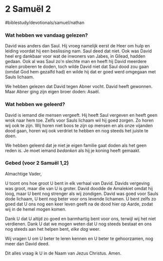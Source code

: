 # 2 Samuël 2 
#biblestudy/devotionals/samuel/nathan

### Wat hebben we vandaag gelezen?
David was anders dan Saul. Hij vroeg namelijk eerst de Heer om hulp en leiding voordat hij een beslissing nam. Saul deed dat niet. 
Ook was David heel erg dankbaar voor wat de inwoners van Jabes, in Gilead, hadden gedaan. Ook al was Saul zo'n slechte man en heeft hij David meerdere malen proberen te doden, toch wilde David niet dat Saul dood zou gaan (omdat God hem gezalfd had) en wilde hij dat er goed werd omgegaan met Sauls lichaam. 

We hebben gelezen dat David tegen Abner vocht. David heeft gewonnen.
Maar Abner ging zijn eigen broer doden: Asaël.

### Wat hebben we geleerd?
David is iemand die mensen vergeeft. Hij heeft Saul vergeven en heeft geen wrok naar hem toe. Zelfs voor Sauls lichaam wil hij goed zorgen. 
Zo horen wij ook te zijn. Wij horen niet boos te zijn op mensen en als onze vijanden dood gaan, horen wij ook verdriet te hebben en nog steeds het juiste te doen. 

We hebben geleerd dat je niet je eigen familie gaat doden als het geen reden is. Je moet iemand *bedanken* als hij je koning heeft gemaakt.

### Gebed (voor 2 Samuël 1,2)
Almachtige Vader, 

U toont ons hoe groot U bent in elk verhaal van David. Davids vergeving was groot, maar die van U is groter. David doodde de Amalekiet omdat hij loog, maar U bent nog strenger als wij zondigen. David was goed voor Sauls dode lichaam, U bent nog beter voor ons levende lichamen. 
U bent zelfs zo goed dat U ons nog een keer leven geeft na de dood hier op Aarde, zodat wij in de hemel mogen komen. 

Dank U dat U altijd zo goed en barmhartig bent voor ons, terwijl wij het niet verdienen. 
Dank U dat we mogen weten dat U nog steeds bestaat en ons nog steeds aan het helpen bent, *elke dag* weer. 

Wij vragen U om U beter te leren kennen en U beter te gehoorzamen, nog meer dan David deed. 

Dit alles vraag ik U in de Naam van Jezus Christus. 
Amen.
